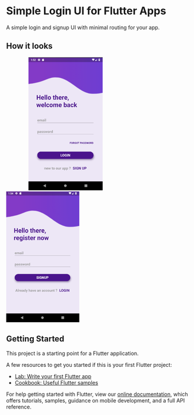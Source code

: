 # Simple Login UI for Flutter Apps

A simple login and signup UI with minimal routing for your app.

## How it looks
<img src = "images/Capture.PNG" width = 200 hspace = '60'><img src = "images/Capture2.PNG" width = 197>

## Getting Started 

This project is a starting point for a Flutter application.

A few resources to get you started if this is your first Flutter project:

- [Lab: Write your first Flutter app](https://flutter.dev/docs/get-started/codelab)
- [Cookbook: Useful Flutter samples](https://flutter.dev/docs/cookbook)

For help getting started with Flutter, view our
[online documentation](https://flutter.dev/docs), which offers tutorials,
samples, guidance on mobile development, and a full API reference.
